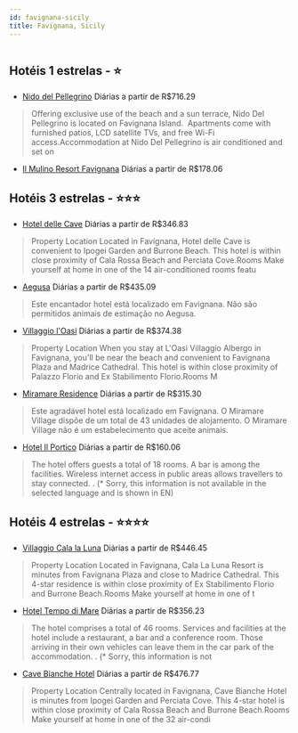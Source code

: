```yaml
---
id: favignana-sicily
title: Favignana, Sicily
---
```


<center><img src="https://assets.cosmos-data.com/77/62947e9b42254e7693d52d2af5592349/160478.jpg" alt="" /></center>


## Hotéis 1 estrelas - ⭐️

-    [Nido del Pellegrino](https://www.hurb.com/hoteis/favignana/nido-del-pellegrino-JNP-JP859793?cmp=18055) Diárias a partir de R$716.29
   > Offering exclusive use of the beach and a sun terrace, Nido Del Pellegrino is located on Favignana Island.  Apartments come with furnished patios, LCD satellite TVs, and free Wi-Fi access.Accommodation at Nido Del Pellegrino is air conditioned and set on 
-    [Il Mulino Resort Favignana](https://www.hurb.com/hoteis/favignana/il-mulino-resort-favignana-JNP-JP153350?cmp=18055) Diárias a partir de R$178.06
   > 

## Hotéis 3 estrelas - ⭐️⭐️⭐️

-    [Hotel delle Cave](https://www.hurb.com/hoteis/favignana/hotel-delle-cave-JNP-JP138348?cmp=18055) Diárias a partir de R$346.83
   > Property Location Located in Favignana, Hotel delle Cave is convenient to Ipogei Garden and Burrone Beach.  This hotel is within close proximity of Cala Rossa Beach and Perciata Cove.Rooms Make yourself at home in one of the 14 air-conditioned rooms featu
-    [Aegusa](https://www.hurb.com/hoteis/favignana/aegusa-JNP-JP934236?cmp=18055) Diárias a partir de R$435.09
   > Este encantador hotel está localizado em Favignana. Não são permitidos animais de estimação no Aegusa. 
-    [Villaggio l'Oasi](https://www.hurb.com/hoteis/favignana/villaggio-l-oasi-JNP-JP109246?cmp=18055) Diárias a partir de R$374.38
   > Property Location When you stay at L&apos;Oasi Villaggio Albergo in Favignana, you&apos;ll be near the beach and convenient to Favignana Plaza and Madrice Cathedral. This hotel is within close proximity of Palazzo Florio and Ex Stabilimento Florio.Rooms M
-    [Miramare Residence](https://www.hurb.com/hoteis/favignana/miramare-residence-JNP-JP602771?cmp=18055) Diárias a partir de R$315.30
   > Este agradável hotel está localizado em Favignana. O Miramare Village dispõe de um total de 43 unidades de alojamento. O Miramare Village não é um estabelecimento que aceite animais. 
-    [Hotel Il Portico](https://www.hurb.com/hoteis/favignana/hotel-il-portico-JNP-JP842150?cmp=18055) Diárias a partir de R$160.06
   > The hotel offers guests a total of 18 rooms. A bar is among the facilities. Wireless internet access in public areas allows travellers to stay connected.
. (* Sorry, this information is not available in the selected language and is shown in EN) 

## Hotéis 4 estrelas - ⭐️⭐️⭐️⭐️

-    [Villaggio Cala la Luna](https://www.hurb.com/hoteis/favignana/villaggio-cala-la-luna-JNP-JP193673?cmp=18055) Diárias a partir de R$446.45
   > Property Location Located in Favignana, Cala La Luna Resort is minutes from Favignana Plaza and close to Madrice Cathedral. This 4-star residence is within close proximity of Ex Stabilimento Florio and Burrone Beach.Rooms Make yourself at home in one of t
-    [Hotel Tempo di Mare](https://www.hurb.com/hoteis/favignana/hotel-tempo-di-mare-JNP-JP744363?cmp=18055) Diárias a partir de R$356.23
   > The hotel comprises a total of 46 rooms. Services and facilities at the hotel include a restaurant, a bar and a conference room. Those arriving in their own vehicles can leave them in the car park of the accommodation.
. (* Sorry, this information is not 
-    [Cave Bianche Hotel](https://www.hurb.com/hoteis/favignana/cave-bianche-hotel-JNP-JP054609?cmp=18055) Diárias a partir de R$476.77
   > Property Location Centrally located in Favignana, Cave Bianche Hotel is minutes from Ipogei Garden and Perciata Cove.  This 4-star hotel is within close proximity of Cala Rossa Beach and Burrone Beach.Rooms Make yourself at home in one of the 32 air-condi
